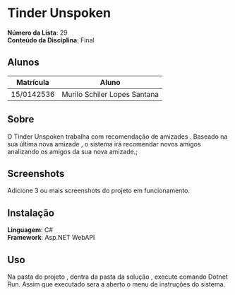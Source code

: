 # Tinder Unspoken

**Número da Lista**: 29<br>
**Conteúdo da Disciplina**: Final<br>

## Alunos
|Matrícula | Aluno |
| -- | -- |
| 15/0142536  |  Murilo Schiler Lopes Santana |


## Sobre 
O Tinder Unspoken trabalha com recomendação de amizades . Baseado na sua última nova amizade , o sistema irá recomendar novos amigos analizando os amigos da sua nova amizade.;

## Screenshots
Adicione 3 ou mais screenshots do projeto em funcionamento.

## Instalação 
**Linguagem**: C# <br>
**Framework**: Asp.NET WebAPI <br>

## Uso 
Na pasta do projeto , dentra da pasta da solução , execute comando Dotnet Run. Assim que executado sera a aberto o menu de instruções do sistema.



